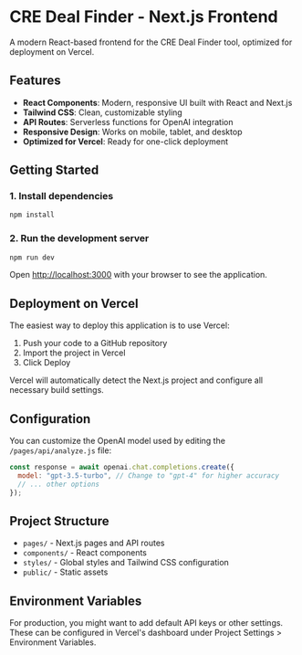 # CRE Deal Finder - Next.js Frontend

A modern React-based frontend for the CRE Deal Finder tool, optimized for deployment on Vercel.

## Features

- **React Components**: Modern, responsive UI built with React and Next.js
- **Tailwind CSS**: Clean, customizable styling
- **API Routes**: Serverless functions for OpenAI integration
- **Responsive Design**: Works on mobile, tablet, and desktop
- **Optimized for Vercel**: Ready for one-click deployment

## Getting Started

### 1. Install dependencies

```bash
npm install
```

### 2. Run the development server

```bash
npm run dev
```

Open [http://localhost:3000](http://localhost:3000) with your browser to see the application.

## Deployment on Vercel

The easiest way to deploy this application is to use Vercel:

1. Push your code to a GitHub repository
2. Import the project in Vercel
3. Click Deploy

Vercel will automatically detect the Next.js project and configure all necessary build settings.

## Configuration

You can customize the OpenAI model used by editing the `/pages/api/analyze.js` file:

```js
const response = await openai.chat.completions.create({
  model: "gpt-3.5-turbo", // Change to "gpt-4" for higher accuracy
  // ... other options
});
```

## Project Structure

- `pages/` - Next.js pages and API routes
- `components/` - React components
- `styles/` - Global styles and Tailwind CSS configuration
- `public/` - Static assets

## Environment Variables

For production, you might want to add default API keys or other settings. These can be configured in Vercel's dashboard under Project Settings > Environment Variables.
